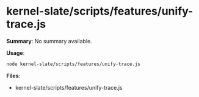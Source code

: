 # kernel-slate/scripts/features/unify-trace.js

**Summary**: No summary available.

**Usage**:

```bash
node kernel-slate/scripts/features/unify-trace.js
```

**Files**:
- kernel-slate/scripts/features/unify-trace.js
